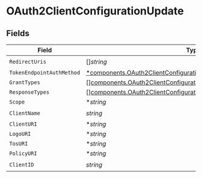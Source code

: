 # OAuth2ClientConfigurationUpdate


## Fields

| Field                                                                                                                                                   | Type                                                                                                                                                    | Required                                                                                                                                                | Description                                                                                                                                             |
| ------------------------------------------------------------------------------------------------------------------------------------------------------- | ------------------------------------------------------------------------------------------------------------------------------------------------------- | ------------------------------------------------------------------------------------------------------------------------------------------------------- | ------------------------------------------------------------------------------------------------------------------------------------------------------- |
| `RedirectUris`                                                                                                                                          | []*string*                                                                                                                                              | :heavy_check_mark:                                                                                                                                      | N/A                                                                                                                                                     |
| `TokenEndpointAuthMethod`                                                                                                                               | [*components.OAuth2ClientConfigurationUpdateTokenEndpointAuthMethod](../../models/components/oauth2clientconfigurationupdatetokenendpointauthmethod.md) | :heavy_minus_sign:                                                                                                                                      | N/A                                                                                                                                                     |
| `GrantTypes`                                                                                                                                            | [][components.OAuth2ClientConfigurationUpdateGrantTypes](../../models/components/oauth2clientconfigurationupdategranttypes.md)                          | :heavy_minus_sign:                                                                                                                                      | N/A                                                                                                                                                     |
| `ResponseTypes`                                                                                                                                         | [][components.OAuth2ClientConfigurationUpdateResponseTypes](../../models/components/oauth2clientconfigurationupdateresponsetypes.md)                    | :heavy_minus_sign:                                                                                                                                      | N/A                                                                                                                                                     |
| `Scope`                                                                                                                                                 | **string*                                                                                                                                               | :heavy_minus_sign:                                                                                                                                      | N/A                                                                                                                                                     |
| `ClientName`                                                                                                                                            | *string*                                                                                                                                                | :heavy_check_mark:                                                                                                                                      | N/A                                                                                                                                                     |
| `ClientURI`                                                                                                                                             | **string*                                                                                                                                               | :heavy_minus_sign:                                                                                                                                      | N/A                                                                                                                                                     |
| `LogoURI`                                                                                                                                               | **string*                                                                                                                                               | :heavy_minus_sign:                                                                                                                                      | N/A                                                                                                                                                     |
| `TosURI`                                                                                                                                                | **string*                                                                                                                                               | :heavy_minus_sign:                                                                                                                                      | N/A                                                                                                                                                     |
| `PolicyURI`                                                                                                                                             | **string*                                                                                                                                               | :heavy_minus_sign:                                                                                                                                      | N/A                                                                                                                                                     |
| `ClientID`                                                                                                                                              | *string*                                                                                                                                                | :heavy_check_mark:                                                                                                                                      | N/A                                                                                                                                                     |